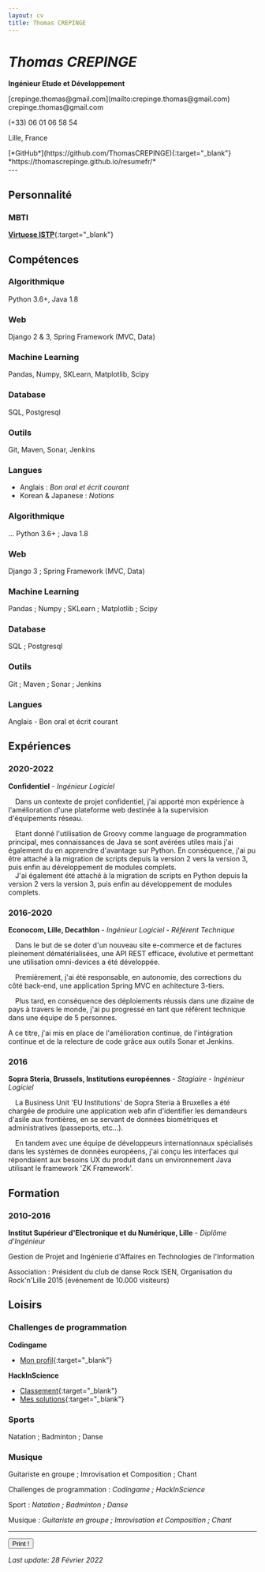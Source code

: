 ```yaml
---
layout: cv
title: Thomas CREPINGE
---
```

# *Thomas CREPINGE*

**Ingénieur Etude et Développement**

<div class="screen" markdown="1">
[crepinge.thomas@gmail.com](mailto:crepinge.thomas@gmail.com)
</div>

<div class="print" markdown="1">
crepinge.thomas@gmail.com
</div>

(+33) 06 01 06 58 54

Lille, France

<div class="screen" markdown="1">
[*GitHub*](https://github.com/ThomasCREPINGE){:target="_blank"}
</div>

<div class="print" markdown="1">
*https://thomascrepinge.github.io/resumefr/*
</div>
---

<!--
{:.description}
**
-->

<div class="screen" markdown="1">

## Personnalité

### MBTI

[**Virtuose ISTP**](https://www.16personalities.com/istps-at-work){:target="_blank"}

</div>

## Compétences

<div class="screen" markdown="1">

### Algorithmique

Python 3.6+,
Java 1.8

### Web 

Django 2 & 3,
Spring Framework (MVC, Data)

### Machine Learning 

Pandas, 
Numpy, 
SKLearn, 
Matplotlib, 
Scipy

### Database

SQL, 
Postgresql

### Outils

Git, 
Maven, 
Sonar, 
Jenkins

### Langues

+ Anglais : *Bon oral et écrit courant* 
+ Korean & Japanese : *Notions*

</div>

<div class="print" markdown="1">

<h3>Algorithmique</h3><p> ... Python 3.6+ ; Java 1.8</p>

### Web 
Django 3 ; Spring Framework (MVC, Data)

### Machine Learning 
Pandas ; Numpy ; SKLearn ; Matplotlib ; Scipy

### Database
SQL ; Postgresql

### Outils
Git ; Maven ; Sonar ; Jenkins

### Langues
Anglais - Bon oral et écrit courant

</div>

## Expériences

### 2020-2022
**Confidentiel** - *Ingénieur Logiciel*

&emsp;Dans un contexte de projet confidentiel, j'ai apporté mon expérience à l'amélioration d'une plateforme web destinée à la supervision d'équipements réseau.

<div class="screen" markdown="1">
&emsp;Etant donné l'utilisation de Groovy comme language de programmation principal, mes connaissances de Java se sont avérées utiles mais j'ai également du en apprendre d'avantage sur Python.
En conséquence, j'ai pu être attaché à la migration de scripts depuis la version 2 vers la version 3, puis enfin au développement de modules complets.
</div>

<div class="print" markdown="1">
&emsp;J'ai également été attaché à la migration de scripts en Python depuis la version 2 vers la version 3, puis enfin au développement de modules complets.
</div>

### 2016-2020
**Econocom, Lille, Decathlon** - *Ingénieur Logiciel - Référent Technique*

&emsp;Dans le but de se doter d'un nouveau site e-commerce et de factures pleinement dématérialisées, une API REST efficace, évolutive et permettant une utilisation omni-devices a été développée.
<br />

&emsp;Premièrement, j'ai été responsable, en autonomie, des corrections du côté back-end, une application Spring MVC en achitecture 3-tiers.
<br />

&emsp;Plus tard, en conséquence des déploiements réussis dans une dizaine de pays à travers le monde, j'ai pu progressé en tant que référent technique dans une équipe de 5 personnes.
<div class="screen" markdown="1">
A ce titre, j'ai mis en place de l'amélioration continue, de l'intégration continue et de la relecture de code grâce aux outils Sonar et Jenkins.
</div>

### 2016
**Sopra Steria, Brussels, Institutions européennes** - *Stagiaire - Ingénieur Logiciel*

&emsp;La Business Unit 'EU Institutions' de Sopra Steria à Bruxelles a été chargée de produire une application web afin d'identifier les demandeurs d'asile aux frontières, en se servant de données biométriques et administratives (passeports, etc...).
<br />

&emsp;En tandem avec une équipe de développeurs internationnaux spécialisés dans les systèmes de données européens, j'ai conçu les interfaces qui répondaient aux besoins UX du produit dans un environnement Java utilisant le framework 'ZK Framework'.

## Formation

### 2010-2016
**Institut Supérieur d'Electronique et du Numérique, Lille** - *Diplôme d'Ingénieur*

Gestion de Projet and Ingénierie d'Affaires en Technologies de l'Information

Association : Président du club de danse Rock ISEN, Organisation du Rock'n'Lille 2015 (événement de 10.000 visiteurs)
    
## Loisirs

<div class="screen" markdown="1">

### Challenges de programmation
**Codingame**
+ [Mon profil](https://www.codingame.com/profile/2ecc5b080c0c41edc84a425e0ca601457107752){:target="_blank"}

**HackInScience**
+ [Classement](https://www.hackinscience.org/leaderboard/){:target="_blank"}
+ [Mes solutions](https://github.com/ThomasCREPINGE/hackinsciencesprojects){:target="_blank"}

### Sports
Natation ; Badminton ; Danse

### Musique
Guitariste en groupe ; Imrovisation et Composition ; Chant

</div>

<div class="print" markdown="1">

Challenges de programmation : *Codingame ; HackInScience*

Sport :                       *Natation ; Badminton ; Danse*

Musique :                     *Guitariste en groupe ; Imrovisation et Composition ; Chant*

</div>


<div class="screen" markdown="1">

---

<button id="bt-print" onclick="window.print();">Print !</button>

*Last update: 28 Février 2022*

</div>
